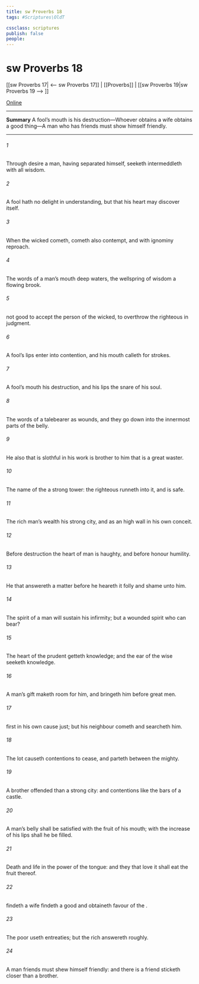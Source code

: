 ```yaml
---
title: sw Proverbs 18
tags: #Scriptures\OldT

cssclass: scriptures
publish: false
people:
---
```


# sw Proverbs 18
[[sw Proverbs 17| <-- sw Proverbs 17]] | [[Proverbs]] | [[sw Proverbs 19|sw Proverbs 19 --> ]]

[Online](https://churchofjesuschrist.org/study/scriptures/ot/prov/18?lang=eng)

---
__Summary__
A fool’s mouth is his destruction—Whoever obtains a wife obtains a good thing—A man who has friends must show himself friendly.

---
###### 1 
Through desire a man, having separated himself, seeketh  intermeddleth with all wisdom.

###### 2 
A fool hath no delight in understanding, but that his heart may discover itself.

###### 3 
When the wicked cometh,  cometh also contempt, and with ignominy reproach.

###### 4 
The words of a man’s mouth  deep waters,  the wellspring of wisdom  a flowing brook.

###### 5 
 not good to accept the person of the wicked, to overthrow the righteous in judgment.

###### 6 
A fool’s lips enter into contention, and his mouth calleth for strokes.

###### 7 
A fool’s mouth  his destruction, and his lips  the snare of his soul.

###### 8 
The words of a talebearer  as wounds, and they go down into the innermost parts of the belly.

###### 9 
He also that is slothful in his work is brother to him that is a great waster.

###### 10 
The name of the   a strong tower: the righteous runneth into it, and is safe.

###### 11 
The rich man’s wealth  his strong city, and as an high wall in his own conceit.

###### 12 
Before destruction the heart of man is haughty, and before honour  humility.

###### 13 
He that answereth a matter before he heareth  it  folly and shame unto him.

###### 14 
The spirit of a man will sustain his infirmity; but a wounded spirit who can bear?

###### 15 
The heart of the prudent getteth knowledge; and the ear of the wise seeketh knowledge.

###### 16 
A man’s gift maketh room for him, and bringeth him before great men.

###### 17 
 first in his own cause  just; but his neighbour cometh and searcheth him.

###### 18 
The lot causeth contentions to cease, and parteth between the mighty.

###### 19 
A brother offended  than a strong city: and  contentions  like the bars of a castle.

###### 20 
A man’s belly shall be satisfied with the fruit of his mouth;  with the increase of his lips shall he be filled.

###### 21 
Death and life  in the power of the tongue: and they that love it shall eat the fruit thereof.

###### 22 
 findeth a wife findeth a good  and obtaineth favour of the .

###### 23 
The poor useth entreaties; but the rich answereth roughly.

###### 24 
A man  friends must shew himself friendly: and there is a friend  sticketh closer than a brother.

